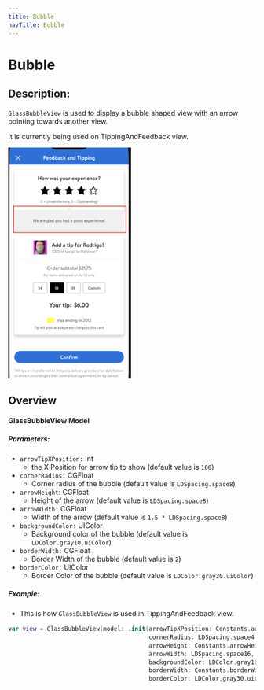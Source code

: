 ```yaml
---
title: Bubble
navTitle: Bubble
---
```


#  Bubble

## Description:

`GlassBubbleView` is used to display a bubble shaped view with an arrow pointing towards another view.

It is currently being used on TippingAndFeedback view.

<img src="images/bubble1.png" width="250" />

## Overview

#### GlassBubbleView Model

##### Parameters:

- `arrowTipXPosition:` Int
  - the X Position for arrow tip to show (default value is `100`)
- `cornerRadius:` CGFloat
  - Corner radius of the bubble (default value is `LDSpacing.space8`)
- `arrowHeight`: CGFloat
  - Height of the arrow (default value is `LDSpacing.space8`)
- `arrowWidth:` CGFloat
  - Width of the arrow (default value is `1.5 * LDSpacing.space8`)
- `backgroundColor:` UIColor
  - Background color of the bubble (default value is `LDColor.gray10.uiColor`)
- `borderWidth:` CGFloat
  - Border Width of the bubble (default value is `2`)
- `borderColor:` UIColor
  - Border Color of the bubble (default value is `LDColor.gray30.uiColor`)


##### Example:

- This is how `GlassBubbleView` is used in TippingAndFeedback view.

```swift
var view = GlassBubbleView(model: .init(arrowTipXPosition: Constants.arrowTipPosition,
                                        cornerRadius: LDSpacing.space4,
                                        arrowHeight: Constants.arrowHeight,
                                        arrowWidth: LDSpacing.space16,
                                        backgroundColor: LDColor.gray10.uiColor,
                                        borderWidth: Constants.borderWidth,
                                        borderColor: LDColor.gray30.uiColor))
```
